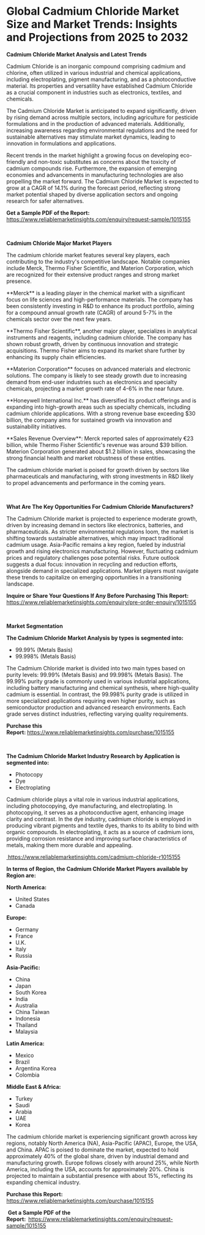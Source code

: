 <p><h1>Global Cadmium Chloride Market Size and Market Trends: Insights and Projections from 2025 to 2032</h1></p><p><strong>Cadmium Chloride Market Analysis and Latest Trends</strong></p>
<p><p>Cadmium Chloride is an inorganic compound comprising cadmium and chlorine, often utilized in various industrial and chemical applications, including electroplating, pigment manufacturing, and as a photoconductive material. Its properties and versatility have established Cadmium Chloride as a crucial component in industries such as electronics, textiles, and chemicals.</p><p>The Cadmium Chloride Market is anticipated to expand significantly, driven by rising demand across multiple sectors, including agriculture for pesticide formulations and in the production of advanced materials. Additionally, increasing awareness regarding environmental regulations and the need for sustainable alternatives may stimulate market dynamics, leading to innovation in formulations and applications. </p><p>Recent trends in the market highlight a growing focus on developing eco-friendly and non-toxic substitutes as concerns about the toxicity of cadmium compounds rise. Furthermore, the expansion of emerging economies and advancements in manufacturing technologies are also propelling the market forward. The Cadmium Chloride Market is expected to grow at a CAGR of 14.1% during the forecast period, reflecting strong market potential shaped by diverse application sectors and ongoing research for safer alternatives.</p></p>
<p><strong>Get a Sample PDF of the Report:&nbsp;</strong> <a href="https://www.reliablemarketinsights.com/enquiry/request-sample/1015155?utm_campaign=2210&utm_medium=2&utm_source=Github&utm_content=ia&utm_term=17042025&utm_id=cadmium-chloride">https://www.reliablemarketinsights.com/enquiry/request-sample/1015155</a></p>
<p>&nbsp;</p>
<p><strong>Cadmium Chloride Major Market Players</strong></p>
<p><p>The cadmium chloride market features several key players, each contributing to the industry's competitive landscape. Notable companies include Merck, Thermo Fisher Scientific, and Materion Corporation, which are recognized for their extensive product ranges and strong market presence.</p><p>**Merck** is a leading player in the chemical market with a significant focus on life sciences and high-performance materials. The company has been consistently investing in R&D to enhance its product portfolio, aiming for a compound annual growth rate (CAGR) of around 5-7% in the chemicals sector over the next few years.</p><p>**Thermo Fisher Scientific**, another major player, specializes in analytical instruments and reagents, including cadmium chloride. The company has shown robust growth, driven by continuous innovation and strategic acquisitions. Thermo Fisher aims to expand its market share further by enhancing its supply chain efficiencies.</p><p>**Materion Corporation** focuses on advanced materials and electronic solutions. The company is likely to see steady growth due to increasing demand from end-user industries such as electronics and specialty chemicals, projecting a market growth rate of 4-6% in the near future.</p><p>**Honeywell International Inc.** has diversified its product offerings and is expanding into high-growth areas such as specialty chemicals, including cadmium chloride applications. With a strong revenue base exceeding $30 billion, the company aims for sustained growth via innovation and sustainability initiatives.</p><p>**Sales Revenue Overview**: Merck reported sales of approximately €23 billion, while Thermo Fisher Scientific's revenue was around $39 billion. Materion Corporation generated about $1.2 billion in sales, showcasing the strong financial health and market robustness of these entities.</p><p>The cadmium chloride market is poised for growth driven by sectors like pharmaceuticals and manufacturing, with strong investments in R&D likely to propel advancements and performance in the coming years.</p></p>
<p>&nbsp;</p>
<p><strong>What Are The Key Opportunities For Cadmium Chloride Manufacturers?</strong></p>
<p><p>The Cadmium Chloride market is projected to experience moderate growth, driven by increasing demand in sectors like electronics, batteries, and pharmaceuticals. As stricter environmental regulations loom, the market is shifting towards sustainable alternatives, which may impact traditional cadmium usage. Asia-Pacific remains a key region, fueled by industrial growth and rising electronics manufacturing. However, fluctuating cadmium prices and regulatory challenges pose potential risks. Future outlook suggests a dual focus: innovation in recycling and reduction efforts, alongside demand in specialized applications. Market players must navigate these trends to capitalize on emerging opportunities in a transitioning landscape.</p></p>
<p><strong>Inquire or Share Your Questions If Any Before Purchasing This Report:</strong> <a href="https://www.reliablemarketinsights.com/enquiry/pre-order-enquiry/1015155?utm_campaign=2210&utm_medium=2&utm_source=Github&utm_content=ia&utm_term=17042025&utm_id=cadmium-chloride">https://www.reliablemarketinsights.com/enquiry/pre-order-enquiry/1015155</a></p>
<p>&nbsp;</p>
<p><strong>Market Segmentation</strong></p>
<p><strong>The Cadmium Chloride Market Analysis by types is segmented into:</strong></p>
<p><ul><li>99.99% (Metals Basis)</li><li>99.998% (Metals Basis)</li></ul></p>
<p><p>The Cadmium Chloride market is divided into two main types based on purity levels: 99.99% (Metals Basis) and 99.998% (Metals Basis). The 99.99% purity grade is commonly used in various industrial applications, including battery manufacturing and chemical synthesis, where high-quality cadmium is essential. In contrast, the 99.998% purity grade is utilized in more specialized applications requiring even higher purity, such as semiconductor production and advanced research environments. Each grade serves distinct industries, reflecting varying quality requirements.</p></p>
<p><strong>Purchase this Report:&nbsp;</strong><a href="https://www.reliablemarketinsights.com/purchase/1015155?utm_campaign=2210&utm_medium=2&utm_source=Github&utm_content=ia&utm_term=17042025&utm_id=cadmium-chloride">https://www.reliablemarketinsights.com/purchase/1015155</a></p>
<p>&nbsp;</p>
<p><strong>The Cadmium Chloride Market Industry Research by Application is segmented into:</strong></p>
<p><ul><li>Photocopy</li><li>Dye</li><li>Electroplating</li></ul></p>
<p><p>Cadmium chloride plays a vital role in various industrial applications, including photocopying, dye manufacturing, and electroplating. In photocopying, it serves as a photoconductive agent, enhancing image clarity and contrast. In the dye industry, cadmium chloride is employed in producing vibrant pigments and textile dyes, thanks to its ability to bind with organic compounds. In electroplating, it acts as a source of cadmium ions, providing corrosion resistance and improving surface characteristics of metals, making them more durable and appealing.</p></p>
<p><a href="https://www.reliablemarketinsights.com/cadmium-chloride-r1015155?utm_campaign=2210&utm_medium=2&utm_source=Github&utm_content=ia&utm_term=17042025&utm_id=cadmium-chloride">&nbsp;https://www.reliablemarketinsights.com/cadmium-chloride-r1015155</a></p>
<p><strong>In terms of Region, the Cadmium Chloride Market Players available by Region are:</strong></p>
<p>
    <p> <strong> North America: </strong>
        <ul>
            <li>United States</li>
            <li>Canada</li>
        </ul>
        </p> 
    <p> <strong> Europe: </strong>
        <ul>
            <li>Germany</li>
            <li>France</li>
            <li>U.K.</li>
            <li>Italy</li>
            <li>Russia</li>
        </ul>
        </p> 
    <p> <strong> Asia-Pacific: </strong>
        <ul>
            <li>China</li>
            <li>Japan</li>
            <li>South Korea</li>
            <li>India</li>
            <li>Australia</li>
            <li>China Taiwan</li>
            <li>Indonesia</li>
            <li>Thailand</li>
            <li>Malaysia</li>
        </ul>
        </p> 
    <p> <strong> Latin America: </strong>
        <ul>
            <li>Mexico</li>
            <li>Brazil</li>
            <li>Argentina Korea</li>
            <li>Colombia</li>
        </ul>
        </p> 
    <p> <strong> Middle East & Africa: </strong>
        <ul>
            <li>Turkey</li>
            <li>Saudi</li>
            <li>Arabia</li>
            <li>UAE</li>
            <li>Korea</li>
        </ul>
    </p>
    </p>
<p><p>The cadmium chloride market is experiencing significant growth across key regions, notably North America (NA), Asia-Pacific (APAC), Europe, the USA, and China. APAC is poised to dominate the market, expected to hold approximately 40% of the global share, driven by industrial demand and manufacturing growth. Europe follows closely with around 25%, while North America, including the USA, accounts for approximately 20%. China is projected to maintain a substantial presence with about 15%, reflecting its expanding chemical industry.</p></p>
<p><strong>Purchase this Report: </strong><a href="https://www.reliablemarketinsights.com/purchase/1015155?utm_campaign=2210&utm_medium=2&utm_source=Github&utm_content=ia&utm_term=17042025&utm_id=cadmium-chloride">https://www.reliablemarketinsights.com/purchase/1015155</a></p>
<p>&nbsp;<strong>Get a Sample PDF of the Report:&nbsp;&nbsp;</strong><a href="https://www.reliablemarketinsights.com/enquiry/request-sample/1015155?utm_campaign=2210&utm_medium=2&utm_source=Github&utm_content=ia&utm_term=17042025&utm_id=cadmium-chloride">https://www.reliablemarketinsights.com/enquiry/request-sample/1015155</a></p>
<p><strong></strong></p>
<p><p></p><p></p><p></p></p>